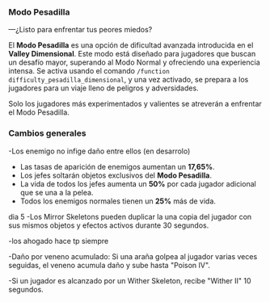 ### Modo Pesadilla

—¿Listo para enfrentar tus peores miedos?

El **Modo Pesadilla** es una opción de dificultad avanzada introducida en el **Valley Dimensional**. Este modo está diseñado para jugadores que buscan un desafío mayor, superando al Modo Normal y ofreciendo una experiencia intensa. Se activa usando el comando `/function difficulty_pesadilla_dimensional`, y una vez activado, se prepara a los jugadores para un viaje lleno de peligros y adversidades.

Solo los jugadores más experimentados y valientes se atreverán a enfrentar el Modo Pesadilla.

### Cambios generales
-Los enemigo no infige daño entre ellos (en desarrolo)


- Las tasas de aparición de enemigos aumentan un **17,65%**.
- Los jefes soltarán objetos exclusivos del **Modo Pesadilla**.
- La vida de todos los jefes aumenta un **50%** por cada jugador adicional que se una a la pelea.
- Todos los enemigos normales tienen un **25%** más de vida.

dia 5
-Los Mirror Skeletons pueden duplicar la una copia del jugador con sus mismos objetos y efectos activos durante 30 segundos.

-los ahogado hace tp siempre 

-Daño por veneno acumulado: Si una araña golpea al jugador varias veces seguidas, el veneno acumula daño y sube hasta "Poison IV".

-Si un jugador es alcanzado por un Wither Skeleton, recibe "Wither II" 10 segundos.
